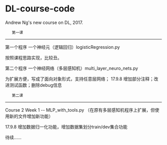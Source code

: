 # DL-course-code
Andrew Ng's new course on DL, 2017.  

       第一课
------------------
第一个程序 一个神经元（逻辑回归）logisticRegression.py

按照课程思路实现，比较丑。

第二个程序 一个神经网络（多层感知机）multi_layer_neuro_nets.py

为扩展方便，写成了面向对象形式，支持任意层网络；
17.9.8 增加部分注释；改进测试函数；删除debug信息 


       第二课
------------------
Course 2 Week 1 -- MLP_with_tools.py
（在原有多层感知机程序上扩展，但使用新的文件增加新功能）

17.9.8 增加数据归一化功能，增加数据集划分train/dev集合功能

待续……
